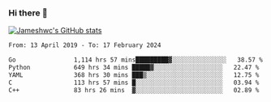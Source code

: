 ### Hi there 👋

[![Jameshwc's GitHub stats](https://github-readme-stats.vercel.app/api?username=jameshwc)](https://github.com/anuraghazra/github-readme-stats)

<!--START_SECTION:waka-->

```txt
From: 13 April 2019 - To: 17 February 2024

Go                1,114 hrs 57 mins█████████▓░░░░░░░░░░░░░░░   38.57 %
Python            649 hrs 34 mins █████▓░░░░░░░░░░░░░░░░░░░   22.47 %
YAML              368 hrs 30 mins ███▒░░░░░░░░░░░░░░░░░░░░░   12.75 %
C                 113 hrs 57 mins █░░░░░░░░░░░░░░░░░░░░░░░░   03.94 %
C++               83 hrs 26 mins  ▓░░░░░░░░░░░░░░░░░░░░░░░░   02.89 %
```

<!--END_SECTION:waka-->